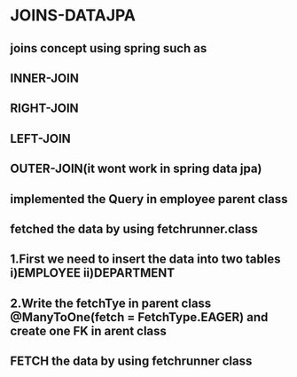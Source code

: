 # JOINS-DATAJPA
## joins concept using spring such as
## INNER-JOIN
## RIGHT-JOIN
## LEFT-JOIN
## OUTER-JOIN(it wont work in spring data jpa)
## implemented the Query in employee parent class
## fetched the data by using fetchrunner.class
## 1.First we need to insert the data into two tables i)EMPLOYEE ii)DEPARTMENT
## 2.Write the fetchTye in parent class @ManyToOne(fetch = FetchType.EAGER) and create one FK in arent class
## FETCH the data by using fetchrunner class 
